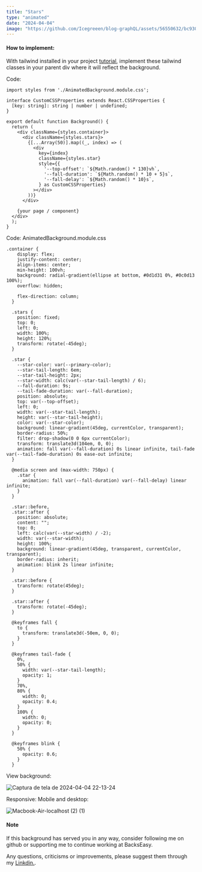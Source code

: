 ```yaml
---
title: "Stars"
type: "animated"
date: "2024-04-04"
image: "https://github.com/Icegreeen/blog-graphQL/assets/56550632/bc9303cc-be30-4b5d-b464-1d1e0c42f4fe"
---
```

#### How to implement:

With tailwind installed in your project [tutorial](https://backseasy.com/blog/install-tailwind-nextjs), implement these tailwind classes in your parent div where it will reflect the background.

Code:

```
import styles from './AnimatedBackground.module.css';

interface CustomCSSProperties extends React.CSSProperties {
  [key: string]: string | number | undefined;
}

export default function Background() {
  return (
    <div className={styles.container}>
      <div className={styles.stars}>
        {[...Array(50)].map((_, index) => (
          <div
            key={index}
            className={styles.star}
            style={{
              '--top-offset': `${Math.random() * 130}vh`,
              '--fall-duration': `${Math.random() * 10 + 5}s`,
              '--fall-delay': `${Math.random() * 10}s`,
            } as CustomCSSProperties} 
          ></div>
        ))}
      </div>

    {your page / component}
  </div>
  );
}

```

Code: AnimatedBackground.module.css

```
.container {
    display: flex;
    justify-content: center;
    align-items: center;
    min-height: 100vh;
    background: radial-gradient(ellipse at bottom, #0d1d31 0%, #0c0d13 100%);
    overflow: hidden;

    flex-direction: column;
  }
  
  .stars {
    position: fixed;
    top: 0;
    left: 0;
    width: 100%;
    height: 120%;
    transform: rotate(-45deg);
  }
  
  .star {
    --star-color: var(--primary-color);
    --star-tail-length: 6em;
    --star-tail-height: 2px;
    --star-width: calc(var(--star-tail-length) / 6);
    --fall-duration: 9s;
    --tail-fade-duration: var(--fall-duration);
    position: absolute;
    top: var(--top-offset);
    left: 0;
    width: var(--star-tail-length);
    height: var(--star-tail-height);
    color: var(--star-color);
    background: linear-gradient(45deg, currentColor, transparent);
    border-radius: 50%;
    filter: drop-shadow(0 0 6px currentColor);
    transform: translate3d(104em, 0, 0);
    animation: fall var(--fall-duration) 0s linear infinite, tail-fade var(--tail-fade-duration) 0s ease-out infinite;
  }
  
  @media screen and (max-width: 750px) {
    .star {
      animation: fall var(--fall-duration) var(--fall-delay) linear infinite;
    }
  }
  
  .star::before,
  .star::after {
    position: absolute;
    content: "";
    top: 0;
    left: calc(var(--star-width) / -2);
    width: var(--star-width);
    height: 100%;
    background: linear-gradient(45deg, transparent, currentColor, transparent);
    border-radius: inherit;
    animation: blink 2s linear infinite;
  }
  
  .star::before {
    transform: rotate(45deg);
  }
  
  .star::after {
    transform: rotate(-45deg);
  }
  
  @keyframes fall {
    to {
      transform: translate3d(-50em, 0, 0);
    }
  }
  
  @keyframes tail-fade {
    0%,
    50% {
      width: var(--star-tail-length);
      opacity: 1;
    }
    70%,
    80% {
      width: 0;
      opacity: 0.4;
    }
    100% {
      width: 0;
      opacity: 0;
    }
  }
  
  @keyframes blink {
    50% {
      opacity: 0.6;
    }
  }
```

View background:

![Captura de tela de 2024-04-04 22-13-24](https://github.com/Icegreeen/blog-graphQL/assets/56550632/b1ef6f63-a704-4759-a27d-ecc763893b4d)

Responsive: Mobile and desktop:

![Macbook-Air-localhost (2) (1)](https://github.com/Icegreeen/blog-graphQL/assets/56550632/03d1b9ee-c0ce-4bfb-b88e-ecdc615bf320)

#### Note

If this background has served you in any way, consider following me on github or supporting me to continue working at BacksEasy.

Any questions, criticisms or improvements, please suggest them through my [Linkdin.](https://www.linkedin.com/in/flavioaquila/).